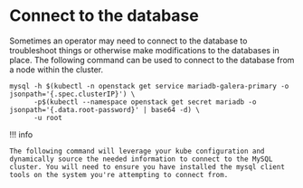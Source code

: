 # Connect to the database

Sometimes an operator may need to connect to the database to troubleshoot things or otherwise make modifications to the databases in place. The following command can be used to connect to the database from a node within the cluster.

``` shell
mysql -h $(kubectl -n openstack get service mariadb-galera-primary -o jsonpath='{.spec.clusterIP}') \
      -p$(kubectl --namespace openstack get secret mariadb -o jsonpath='{.data.root-password}' | base64 -d) \
      -u root
```

!!! info

    The following command will leverage your kube configuration and dynamically source the needed information to connect to the MySQL cluster. You will need to ensure you have installed the mysql client tools on the system you're attempting to connect from.
